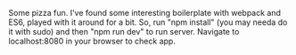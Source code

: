 Some pizza fun. I've found some interesting boilerplate with webpack and ES6, played with it around for a bit. So, run "npm install" (you may needa do it with sudo) and then "npm run dev" to run server. Navigate to localhost:8080 in your browser to check app.
